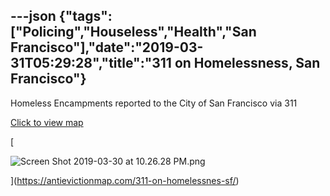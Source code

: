 ---json
{"tags":["Policing","Houseless","Health","San Francisco"],"date":"2019-03-31T05:29:28","title":"311 on Homelessness, San Francisco"}
---

Homeless Encampments reported to the City of San Francisco via 311

[Click to view map](https://antievictionmap.com/311-on-homelessnes-sf/)

[

![Screen Shot 2019-03-30 at 10.26.28 PM.png](/assets/uploads/Screen+Shot+2019-03-30+at+10.26.28+PM.png)

](https://antievictionmap.com/311-on-homelessnes-sf/)
